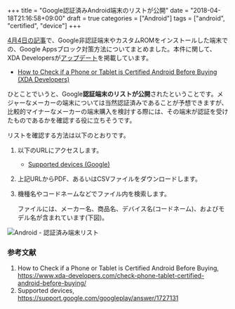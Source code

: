 +++
title = "Google認証済みAndroid端末のリストが公開"
date = "2018-04-18T21:16:58+09:00"
draft = true
categories = ["Android"]
tags = ["android", "certified", "device"]
+++

[4月4日の記事](/post/android-gapps-uncertified-device-2/)で、Google非認証端末やカスタムROMをインストールした端末での、Google Appsブロック対策方法についてまとめました。本件に関して、XDA Developersが[アップデート](https://www.xda-developers.com/check-phone-tablet-certified-android-before-buying/)を掲載しています。

- [How to Check if a Phone or Tablet is Certified Android Before Buying (XDA Developers)](https://www.xda-developers.com/check-phone-tablet-certified-android-before-buying/)

ひとことでいうと、Google**認証端末のリストが公開**されたということです。メジャーなメーカーの端末については当然認証済みであることが予想できますが、比較的マイナーなメーカーの端末購入を検討する際には、その端末が認証を受けたものであるかを確認する役に立ちそうです。

リストを確認する方法は以下のとおりです。

1. 以下のURLにアクセスします。

    - [Supported devices (Google)](https://support.google.com/googleplay/answer/1727131)

2. 上記URLからPDF、あるいはCSVファイルをダウンロードします。
3. 機種名やコードネームなどでファイル内を検索します。

    ファイルには、メーカー名、商品名、デバイス名(コードネーム)、およびモデル名が含まれています(下図)。

![Android - 認証済み端末リスト](/img/android/android-certified-devices-list.png)

### 参考文献
1. How to Check if a Phone or Tablet is Certified Android Before Buying, https://www.xda-developers.com/check-phone-tablet-certified-android-before-buying/
1. Supported devices, https://support.google.com/googleplay/answer/1727131
